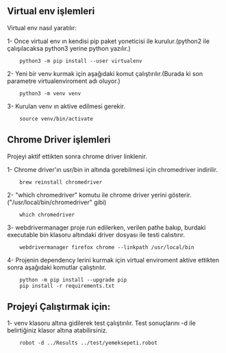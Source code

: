 ##  Virtual env işlemleri

Virtual env nasıl yaratılır:

  1- Once virtual env ın kendisi pip paket yoneticisi ile kurulur.(python2 ile çalışılacaksa python3 yerine python yazılır.)
```
    python3 -m pip install --user virtualenv
```

2- Yeni bir venv kurmak için aşağıdaki komut çalıştırılır.(Burada ki son parametre virtualenviroment adı oluyor.)
```
    python3 -m venv venv
```

3- Kurulan venv ın aktive edilmesi gerekir.
```
    source venv/bin/activate
```

##  Chrome Driver işlemleri

Projeyi aktif ettikten sonra chrome driver linklenir.

1- Chrome driver'ın usr/bin in altında gorebilmesi için chromedriver indirilir.
```
    brew reinstall chromedriver
```

2- "which chromedriver" komutu ile chrome driver yerini gösterir.("/usr/local/bin/chromedriver" gibi)
```
    which chromedriver
```

3- webdrivermanager proje run edilerken, verilen pathe bakıp, burdaki executable bin klasoru altındaki driver dosyası ile testi calıstırır. 
```
    webdrivermanager firefox chrome --linkpath /usr/local/bin
```

4- Projenin dependency lerini kurmak için virtual enviroment aktive ettikten sonra aşağıdaki komutlar çalıştırılır.
```
    python -m pip install --upgrade pip
    pip install -r requirements.txt
```

##  Projeyi Çalıştırmak için:

1- venv klasoru altına gidilerek test çalıştırılır. Test sonuçlarını -d ile belirtiğiniz klasor altına atabilirsiniz.
```
    robot -d ../Results ../test/yemeksepeti.robot
```
